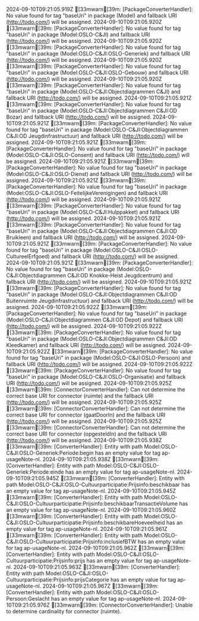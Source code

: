 2024-09-10T09:21:05.919Z [33mwarn[39m: [PackageConverterHandler]: No value found for tag "baseUri" in package (Model) and fallback URI (http://todo.com/) will be assigned.
2024-09-10T09:21:05.920Z [33mwarn[39m: [PackageConverterHandler]: No value found for tag "baseUri" in package (Model:OSLO-C&JI) and fallback URI (http://todo.com/) will be assigned.
2024-09-10T09:21:05.920Z [33mwarn[39m: [PackageConverterHandler]: No value found for tag "baseUri" in package (Model:OSLO-C&JI:OSLO-Generiek) and fallback URI (http://todo.com/) will be assigned.
2024-09-10T09:21:05.920Z [33mwarn[39m: [PackageConverterHandler]: No value found for tag "baseUri" in package (Model:OSLO-C&JI:OSLO-Gebouw) and fallback URI (http://todo.com/) will be assigned.
2024-09-10T09:21:05.920Z [33mwarn[39m: [PackageConverterHandler]: No value found for tag "baseUri" in package (Model:OSLO-C&JI:Objectdiagrammen C&JI) and fallback URI (http://todo.com/) will be assigned.
2024-09-10T09:21:05.921Z [33mwarn[39m: [PackageConverterHandler]: No value found for tag "baseUri" in package (Model:OSLO-C&JI:Objectdiagrammen C&JI:OD Bozar) and fallback URI (http://todo.com/) will be assigned.
2024-09-10T09:21:05.921Z [33mwarn[39m: [PackageConverterHandler]: No value found for tag "baseUri" in package (Model:OSLO-C&JI:Objectdiagrammen C&JI:OD Jeugdinfrastructuur) and fallback URI (http://todo.com/) will be assigned.
2024-09-10T09:21:05.921Z [33mwarn[39m: [PackageConverterHandler]: No value found for tag "baseUri" in package (Model:OSLO-C&JI:OSLO-Consent) and fallback URI (http://todo.com/) will be assigned.
2024-09-10T09:21:05.921Z [33mwarn[39m: [PackageConverterHandler]: No value found for tag "baseUri" in package (Model:OSLO-C&JI:OSLO-Dienst) and fallback URI (http://todo.com/) will be assigned.
2024-09-10T09:21:05.921Z [33mwarn[39m: [PackageConverterHandler]: No value found for tag "baseUri" in package (Model:OSLO-C&JI:OSLO-FeitelijkeVerenigingen) and fallback URI (http://todo.com/) will be assigned.
2024-09-10T09:21:05.921Z [33mwarn[39m: [PackageConverterHandler]: No value found for tag "baseUri" in package (Model:OSLO-C&JI:Hulppakket) and fallback URI (http://todo.com/) will be assigned.
2024-09-10T09:21:05.921Z [33mwarn[39m: [PackageConverterHandler]: No value found for tag "baseUri" in package (Model:OSLO-C&JI:Objectdiagrammen C&JI:OD Bruikleen) and fallback URI (http://todo.com/) will be assigned.
2024-09-10T09:21:05.921Z [33mwarn[39m: [PackageConverterHandler]: No value found for tag "baseUri" in package (Model:OSLO-C&JI:OSLO-CultureelErfgoed) and fallback URI (http://todo.com/) will be assigned.
2024-09-10T09:21:05.921Z [33mwarn[39m: [PackageConverterHandler]: No value found for tag "baseUri" in package (Model:OSLO-C&JI:Objectdiagrammen C&JI:OD Knokke-Heist Jeugdcentrum) and fallback URI (http://todo.com/) will be assigned.
2024-09-10T09:21:05.921Z [33mwarn[39m: [PackageConverterHandler]: No value found for tag "baseUri" in package (Model:OSLO-C&JI:Objectdiagrammen C&JI:OD Buitenruimte Jeugdinfrastructuur) and fallback URI (http://todo.com/) will be assigned.
2024-09-10T09:21:05.922Z [33mwarn[39m: [PackageConverterHandler]: No value found for tag "baseUri" in package (Model:OSLO-C&JI:Objectdiagrammen C&JI:OD Depot) and fallback URI (http://todo.com/) will be assigned.
2024-09-10T09:21:05.922Z [33mwarn[39m: [PackageConverterHandler]: No value found for tag "baseUri" in package (Model:OSLO-C&JI:Objectdiagrammen C&JI:OD Kleedkamer) and fallback URI (http://todo.com/) will be assigned.
2024-09-10T09:21:05.922Z [33mwarn[39m: [PackageConverterHandler]: No value found for tag "baseUri" in package (Model:OSLO-C&JI:OSLO-Persoon) and fallback URI (http://todo.com/) will be assigned.
2024-09-10T09:21:05.922Z [33mwarn[39m: [PackageConverterHandler]: No value found for tag "baseUri" in package (Model:OSLO-C&JI:OSLO-Organisatie) and fallback URI (http://todo.com/) will be assigned.
2024-09-10T09:21:05.925Z [33mwarn[39m: [ConnectorConverterHandler]: Can not determine the correct base URI for connector (ruimte) and the fallback URI (http://todo.com/) will be assigned.
2024-09-10T09:21:05.925Z [33mwarn[39m: [ConnectorConverterHandler]: Can not determine the correct base URI for connector (gaatDoorIn) and the fallback URI (http://todo.com/) will be assigned.
2024-09-10T09:21:05.925Z [33mwarn[39m: [ConnectorConverterHandler]: Can not determine the correct base URI for connector (opgesteldIn) and the fallback URI (http://todo.com/) will be assigned.
2024-09-10T09:21:05.938Z [33mwarn[39m: [ConverterHandler]: Entity with path Model:OSLO-C&JI:OSLO-Generiek:Periode:begin has an empty value for tag ap-usageNote-nl.
2024-09-10T09:21:05.938Z [33mwarn[39m: [ConverterHandler]: Entity with path Model:OSLO-C&JI:OSLO-Generiek:Periode:einde has an empty value for tag ap-usageNote-nl.
2024-09-10T09:21:05.945Z [33mwarn[39m: [ConverterHandler]: Entity with path Model:OSLO-C&JI:OSLO-Cultuurparticipatie:Prijsinfo:beschikbaar has an empty value for tag ap-usageNote-nl.
2024-09-10T09:21:05.945Z [33mwarn[39m: [ConverterHandler]: Entity with path Model:OSLO-C&JI:OSLO-Cultuurparticipatie:Prijsinfo:beschikbaarTransactieVolume has an empty value for tag ap-usageNote-nl.
2024-09-10T09:21:05.960Z [33mwarn[39m: [ConverterHandler]: Entity with path Model:OSLO-C&JI:OSLO-Cultuurparticipatie:Prijsinfo:beschikbareHoeveelheid has an empty value for tag ap-usageNote-nl.
2024-09-10T09:21:05.961Z [33mwarn[39m: [ConverterHandler]: Entity with path Model:OSLO-C&JI:OSLO-Cultuurparticipatie:Prijsinfo:inclusiefBTW has an empty value for tag ap-usageNote-nl.
2024-09-10T09:21:05.962Z [33mwarn[39m: [ConverterHandler]: Entity with path Model:OSLO-C&JI:OSLO-Cultuurparticipatie:Prijsinfo:prijs has an empty value for tag ap-usageNote-nl.
2024-09-10T09:21:05.963Z [33mwarn[39m: [ConverterHandler]: Entity with path Model:OSLO-C&JI:OSLO-Cultuurparticipatie:Prijsinfo:prijsCategorie has an empty value for tag ap-usageNote-nl.
2024-09-10T09:21:05.967Z [33mwarn[39m: [ConverterHandler]: Entity with path Model:OSLO-C&JI:OSLO-Persoon:Geslacht has an empty value for tag ap-usageNote-nl.
2024-09-10T09:21:05.976Z [33mwarn[39m: [ConnectorConverterHandler]: Unable to determine cardinality for connector (ruimte).

